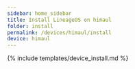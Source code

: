 ```yaml
---
sidebar: home_sidebar
title: Install LineageOS on himaul
folder: install
permalink: /devices/himaul/install
device: himaul
---
```

{% include templates/device_install.md %}
